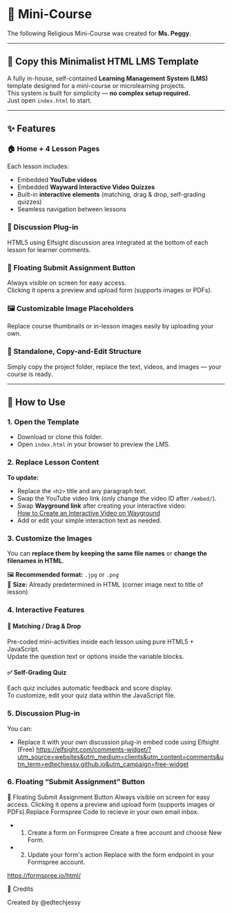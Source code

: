 # 📖 Mini-Course

The following Religious Mini-Course was created for **Ms. Peggy**.

---

## 🌿 Copy this Minimalist HTML LMS Template

A fully in-house, self-contained **Learning Management System (LMS)** template designed for a mini-course or microlearning projects.  
This system is built for simplicity — **no complex setup required.**  
Just open `index.html` to start.

---

## ✨ Features

### 🏠 Home + 4 Lesson Pages
Each lesson includes:

- Embedded **YouTube videos**
- Embedded **Wayward Interactive Video Quizzes**
- Built-in **interactive elements** (matching, drag & drop, self-grading quizzes)
- Seamless navigation between lessons

### 💬 Discussion Plug-in
HTML5 using Elfsight discussion area integrated at the bottom of each lesson for learner comments.


### 📎 Floating Submit Assignment Button
Always visible on screen for easy access.  
Clicking it opens a preview and upload form (supports images or PDFs).

### 🖼 Customizable Image Placeholders
Replace course thumbnails or in-lesson images easily by uploading your own.

### 📄 Standalone, Copy-and-Edit Structure
Simply copy the project folder, replace the text, videos, and images — your course is ready.

---

## 🧭 How to Use

### 1. Open the Template
- Download or clone this folder.  
- Open `index.html` in your browser to preview the LMS.

### 2. Replace Lesson Content
**To update:**

- Replace the `<h2>` title and any paragraph text.  
- Swap the YouTube video link (only change the video ID after `/embed/`).  
- Swap **Wayground link** after creating your interactive video:  
  [How to Create an Interactive Video on Wayground](https://support.wayground.com/hc/en-us/articles/29753577747225-Create-an-Interactive-Video)  
- Add or edit your simple interaction text as needed.

### 3. Customize the Images

You can **replace them by keeping the same file names** or **change the filenames in HTML**.

🖼 **Recommended format:** `.jpg` or `.png`  
📏 **Size:** Already predetermined in HTML (corner image next to title of lesson)

### 4. Interactive Features

#### 🧩 Matching / Drag & Drop
Pre-coded mini-activities inside each lesson using pure HTML5 + JavaScript.  
Update the question text or options inside the variable blocks.

#### ✅ Self-Grading Quiz
Each quiz includes automatic feedback and score display.  
To customize, edit your quiz data within the JavaScript file.

### 5. Discussion Plug-in
You can:

- Replace it with your own discussion plug-in embed code using Elfsight (Free)
https://elfsight.com/comments-widget/?utm_source=websites&utm_medium=clients&utm_content=comments&utm_term=edtechjessy.github.io&utm_campaign=free-widget

### 6. Floating “Submit Assignment” Button
📎 Floating Submit Assignment Button
Always visible on screen for easy access.
Clicking it opens a preview and upload form (supports images or PDFs).Replace Formspree Code to recieve in your own email inbox.

- 1. Create a form on Formspree
Create a free account and choose New Form.

- 2. Update your form's action
Replace with the form endpoint in your Formspree account.

https://formspree.io/html/



📢 Credits

Created by @edtechjessy


